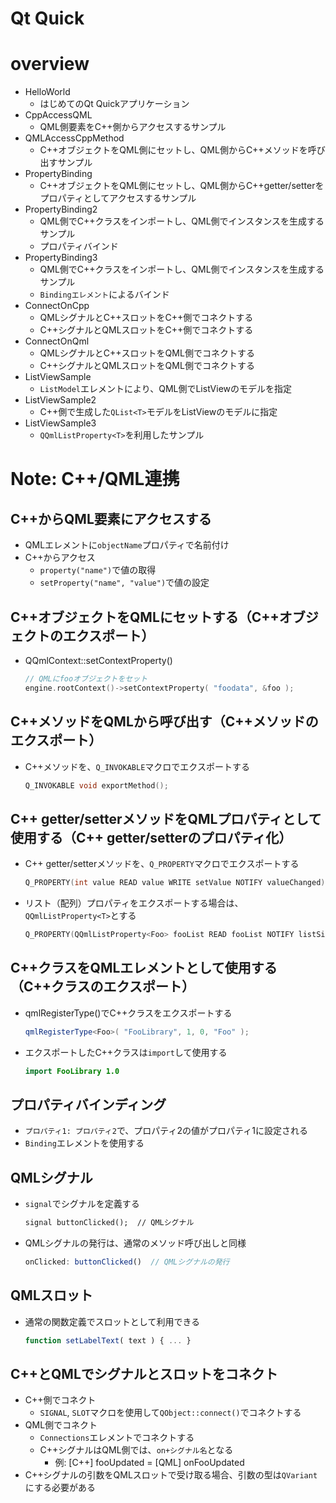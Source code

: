 # Qt Quick

# overview

- HelloWorld
    - はじめてのQt Quickアプリケーション
- CppAccessQML
    - QML側要素をC++側からアクセスするサンプル
- QMLAccessCppMethod
    - C++オブジェクトをQML側にセットし、QML側からC++メソッドを呼び出すサンプル
- PropertyBinding
    - C++オブジェクトをQML側にセットし、QML側からC++getter/setterをプロパティとしてアクセスするサンプル
- PropertyBinding2
    - QML側でC++クラスをインポートし、QML側でインスタンスを生成するサンプル
    - プロパティバインド
- PropertyBinding3
    - QML側でC++クラスをインポートし、QML側でインスタンスを生成するサンプル
    - `Bindingエレメント`によるバインド
- ConnectOnCpp
    - QMLシグナルとC++スロットをC++側でコネクトする
    - C++シグナルとQMLスロットをC++側でコネクトする
- ConnectOnQml
    - QMLシグナルとC++スロットをQML側でコネクトする
    - C++シグナルとQMLスロットをQML側でコネクトする
- ListViewSample
    - `ListModel`エレメントにより、QML側でListViewのモデルを指定
- ListViewSample2
    - C++側で生成した`QList<T>`モデルをListViewのモデルに指定
- ListViewSample3
    - `QQmlListProperty<T>`を利用したサンプル

# Note: C++/QML連携

## C++からQML要素にアクセスする

- QMLエレメントに`objectName`プロパティで名前付け
- C++からアクセス
    - `property("name")`で値の取得
    - `setProperty("name", "value")`で値の設定

## C++オブジェクトをQMLにセットする（C++オブジェクトのエクスポート）

- QQmlContext::setContextProperty()
    ```cpp
    // QMLにfooオブジェクトをセット
    engine.rootContext()->setContextProperty( "foodata", &foo );
    ```

## C++メソッドをQMLから呼び出す（C++メソッドのエクスポート）

- C++メソッドを、`Q_INVOKABLE`マクロでエクスポートする
    ```cpp
    Q_INVOKABLE void exportMethod();
    ```

## C++ getter/setterメソッドをQMLプロパティとして使用する（C++ getter/setterのプロパティ化）

- C++ getter/setterメソッドを、`Q_PROPERTY`マクロでエクスポートする
    ```cpp
    Q_PROPERTY(int value READ value WRITE setValue NOTIFY valueChanged)
    ```

- リスト（配列）プロパティをエクスポートする場合は、`QQmlListProperty<T>`とする
    ```cpp
    Q_PROPERTY(QQmlListProperty<Foo> fooList READ fooList NOTIFY listSizeChanged)
    ```

## C++クラスをQMLエレメントとして使用する（C++クラスのエクスポート）

- qmlRegisterType()でC++クラスをエクスポートする
    ```cpp
    qmlRegisterType<Foo>( "FooLibrary", 1, 0, "Foo" );
    ```
- エクスポートしたC++クラスは`import`して使用する
    ```qml
    import FooLibrary 1.0
    ```

## プロパティバインディング

- `プロパティ1: プロパティ2`で、プロパティ2の値がプロパティ1に設定される
- `Binding`エレメントを使用する

## QMLシグナル

- `signal`でシグナルを定義する
    ```qml
    signal buttonClicked();  // QMLシグナル
    ```
- QMLシグナルの発行は、通常のメソッド呼び出しと同様
    ```qml
    onClicked: buttonClicked()  // QMLシグナルの発行
    ```

## QMLスロット

- 通常の関数定義でスロットとして利用できる
    ```qml
    function setLabelText( text ) { ... }
    ```

## C++とQMLでシグナルとスロットをコネクト

- C++側でコネクト
    - `SIGNAL`, `SLOT`マクロを使用して`QObject::connect()`でコネクトする
- QML側でコネクト
    - `Connections`エレメントでコネクトする
    - C++シグナルはQML側では、`on+シグナル名`となる
        - 例: [C++] fooUpdated = [QML] onFooUpdated
- C++シグナルの引数をQMLスロットで受け取る場合、引数の型は`QVariant`にする必要がある
